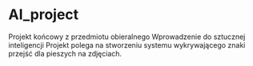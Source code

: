 # AI_project
Projekt końcowy z przedmiotu obieralnego Wprowadzenie do sztucznej inteligencji
Projekt polega na stworzeniu systemu wykrywającego znaki przejść dla pieszych na zdjęciach.

